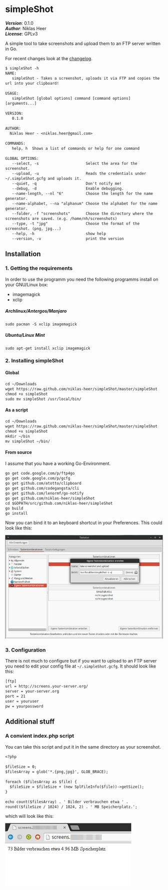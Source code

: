 # simpleShot

___Version___: 0.1.0 <br>
___Author___: Niklas Heer<br>
___License___: GPLv3

A simple tool to take screenshots and upload them to an FTP server written in Go.

For recent changes look at the [changelog](https://raw.githubusercontent.com/niklas-heer/simpleShot/master/Changelog).

```
$ simpleShot -h
NAME:
   simpleShot - Takes a screenshot, uploads it via FTP and copies the url into your clipboard!

USAGE:
   simpleShot [global options] command [command options] [arguments...]

VERSION:
   0.1.0

AUTHOR:
  Niklas Heer - <niklas.heer@gmail.com>

COMMANDS:
   help, h	Shows a list of commands or help for one command
   
GLOBAL OPTIONS:
   --select, -s                     Select the area for the screenshot.
   --upload, -u                     Reads the credentials under ~/.simpleShot.gcfg and uploads it.
   --quiet, -q                      Don't notify me!
   --debug, -d                      Enable debugging.
   --name-length, --nl "6"          Choose the length for the name generator.
   --name-alphabet, --na "alphanum" Choose the alphabet for the name generator.
   --folder, -f "screenshots"       Choose the directory where the screenshots are saved. (e.g. /home/nh/screenshots)
   --type, -t "jpg"                 Choose the format of the screenshot. (png, jpg...)
   --help, -h                       show help
   --version, -v                    print the version
```


## Installation


### 1. Getting the requirements
In order to use the programm you need the following programms install on your GNU/Linux box:

* imagemagick
* xclip

##### Archlinux/Antergos/Manjaro
`sudo pacman -S xclip imagemagick`

##### Ubuntu/Linux Mint
`sudo apt-get install xclip imagemagick`

### 2. Installing simpleShot

#### Global
```
cd ~/Downloads
wget https://raw.github.com/niklas-heer/simpleShot/master/simpleShot
chmod +x simpleShot
sudo mv simpleShot /usr/local/bin/
```

#### As a script
```
cd ~/Downloads
wget https://raw.github.com/niklas-heer/simpleShot/master/simpleShot
chmod +x simpleShot
mkdir ~/bin
mv simpleShot ~/bin/
```

#### From source
I assume that you have a working Go-Environment.
```
go get code.google.com/p/ftp4go
go get code.google.com/p/gcfg
go get github.com/atotto/clipboard
go get github.com/codegangsta/cli
go get github.com/lenormf/go-notify
go get github.com/niklas-heer/simpleShot
cd $GOPATH/src/github.com/niklas-heer/simpleShot
go build
go install
```

Now you can bind it to an keyboard shortcut in your Preferences. This could look like this:

![](assets/screenshot.png?raw=true)

### 3. Configuration

There is not much to configure but if you want to upload to an FTP server you need to edit your config file at `~/.simpleShot.gcfg`.
It should look like this:
```
[ftp]
url = http://screens.your-server.org/
server = your-server.org
port = 21
user = youruser
pw = yourpassword
```

## Additional stuff

### A convient index.php script
You can take this script and put it in the same directory as your screenshot.
```
<?php

$fileSize = 0;
$filesArray = glob('*.{png,jpg}', GLOB_BRACE);

foreach ($filesArray as $file) {
  $fileSize = $fileSize + (new SplFileInfo($file))->getSize();
}

echo count($filesArray) . ' Bilder verbrauchen etwa ' . round(($fileSize / 1024) / 1024, 2) . ' MB Speicherplatz.';
```

which will look like this:

![](assets/screenshot2.png?raw=true)
